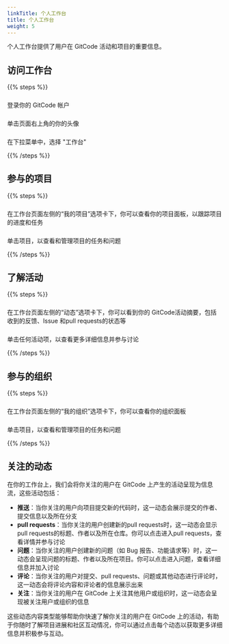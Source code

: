 ```yaml
---
linkTitle: 个人工作台
title: 个人工作台
weight: 5
---
```


个人工作台提供了用户在 GitCode 活动和项目的重要信息。

## 访问工作台

{{% steps %}}

###
登录你的 GitCode 帐户

###
单击页面右上角的你的头像

###
在下拉菜单中，选择 "工作台"

{{% /steps %}}

## 参与的项目

{{% steps %}}

###
在工作台页面左侧的“我的项目”选项卡下，你可以查看你的项目面板，以跟踪项目的进度和任务

###
单击项目，以查看和管理项目的任务和问题

{{% /steps %}}

## 了解活动

{{% steps %}}

###
在工作台页面左侧的“动态”选项卡下，你可以看到你的 GitCode活动摘要，包括收到的反馈、Issue 和pull requests的状态等

###
单击任何活动项，以查看更多详细信息并参与讨论

{{% /steps %}}

## 参与的组织

{{% steps %}}

###
在工作台页面左侧的“我的组织”选项卡下，你可以查看你的组织面板

###
单击项目，以查看和管理项目的任务和问题

{{% /steps %}}

## 关注的动态

在你的工作台上，我们会将你关注的用户在 GitCode 上产生的活动呈现为信息流，这些活动包括：

- **推送**：当你关注的用户向项目提交新的代码时，这一动态会展示提交的作者、提交信息以及所在分支
- **pull requests**：当你关注的用户创建新的pull requests时，这一动态会显示pull requests的标题、作者以及所在仓库。你可以点击进入pull requests，查看详情并参与讨论
- **问题**：当你关注的用户创建新的问题（如 Bug 报告、功能请求等）时，这一动态会呈现问题的标题、作者以及所在项目。你可以点击进入问题，查看详细信息并加入讨论
- **评论**：当你关注的用户对提交、pull requests、问题或其他动态进行评论时，这一动态会将评论内容和评论者的信息展示出来
- **关注**：当你关注的用户在 GitCode 上关注其他用户或组织时，这一动态会呈现被关注用户或组织的信息

这些动态内容类型能够帮助你快速了解你关注的用户在 GitCode 上的活动，有助于你随时了解项目进展和社区互动情况，你可以通过点击每个动态以获取更多详细信息并积极参与互动。
